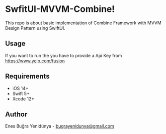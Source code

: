 # SwfitUI-MVVM-Combine!
This repo is about basic implementation of Combine Framework with MVVM Design Pattern using SwiftUI.

## Usage

If you want to run the you have to provide a Api Key from https://www.yelp.com/fusion

## Requirements

 - iOS 14+
 - Swift 5+
 - Xcode 12+

## Author
Enes Buğra Yenidünya - bugrayenidunya@gmail.com 
